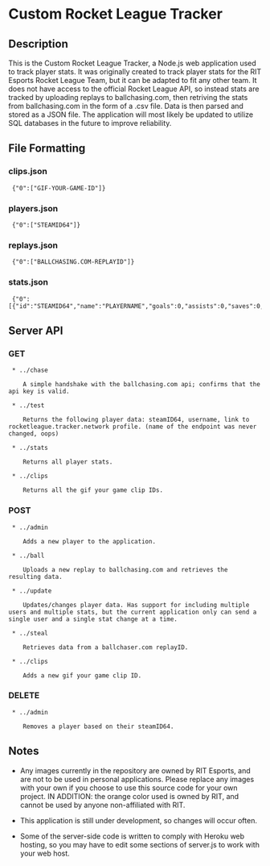 # Custom Rocket League Tracker

## Description

   This is the Custom Rocket League Tracker, a Node.js web application used to track player stats. It was originally created to track player stats for the RIT Esports Rocket League Team, but it can be adapted to fit any other team. It does not have access to the official Rocket League API, so instead stats are tracked by uploading replays to ballchasing.com, then retriving the stats from ballchasing.com in the form of a .csv file. Data is then parsed and stored as a JSON file. The application will most likely be updated to utilize SQL databases in the future to improve reliability.

## File Formatting
  ### clips.json

     {"0":["GIF-YOUR-GAME-ID"]}

  ### players.json

     {"0":["STEAMID64"]}

  ### replays.json

     {"0":["BALLCHASING.COM-REPLAYID"]}

  ### stats.json

     {"0":[{"id":"STEAMID64","name":"PLAYERNAME","goals":0,"assists":0,"saves":0,"shots":0,"demos":0,"demoed":0,"games":0,"division":0,"defense_time":0,"neutral_time":0,"offense_time":0}]}

## Server API
   ### GET
     * ../chase

        A simple handshake with the ballchasing.com api; confirms that the api key is valid.

     * ../test

        Returns the following player data: steamID64, username, link to rocketleague.tracker.network profile. (name of the endpoint was never changed, oops)

     * ../stats

        Returns all player stats.

     * ../clips
     
        Returns all the gif your game clip IDs.

   ### POST
     * ../admin

        Adds a new player to the application.

     * ../ball

        Uploads a new replay to ballchasing.com and retrieves the resulting data.

     * ../update

        Updates/changes player data. Has support for including multiple users and multiple stats, but the current application only can send a single user and a single stat change at a time.

     * ../steal

        Retrieves data from a ballchaser.com replayID.

     * ../clips

        Adds a new gif your game clip ID.

   ### DELETE
     * ../admin

        Removes a player based on their steamID64.

## Notes
   * Any images currently in the repository are owned by RIT Esports, and are not to be used in personal applications. Please replace any images with your own if you choose to use this source code for your own project. IN ADDITION: the orange color used is owned by RIT, and cannot be used by anyone non-affiliated with RIT.

   * This application is still under development, so changes will occur often.

   * Some of the server-side code is written to comply with Heroku web hosting, so you may have to edit some sections of server.js to work with your web host.
